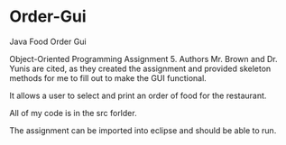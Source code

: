 # Order-Gui
Java Food Order Gui

Object-Oriented Programming Assignment 5. Authors Mr. Brown and Dr. Yunis are cited, as they created the assignment and provided skeleton methods for me to fill out to make the GUI functional. 

It allows a user to select and print an order of food for the restaurant. 

All of my code is in the src forlder. 

The assignment can be imported into eclipse and should be able to run.
